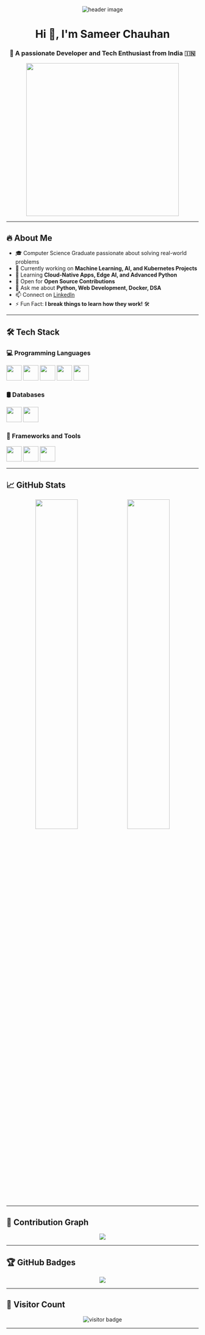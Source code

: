 <!-- HEADER IMAGE -->
<p align="center">
  <img src="![Banner](https://raw.githubusercontent.com/<username>/<repo>/main/assets/your-banner.jpg)
" alt="header image" />
</p>

<h1 align="center">Hi 👋, I'm Sameer Chauhan</h1>
<h3 align="center">🚀 A passionate Developer and Tech Enthusiast from India 🇮🇳</h3>

<!-- PROGRAMMER GIF -->
<p align="center">
  <img src="https://i.pinimg.com/originals/17/c7/69/17c7692c0b1bdb2c328c0c8d0a1e6993.gif" width="400px"/>
</p>

---

## 🔥 About Me

- 🎓 Computer Science Graduate passionate about solving real-world problems
- 🔭 Currently working on **Machine Learning, AI, and Kubernetes Projects**
- 🌱 Learning **Cloud-Native Apps, Edge AI, and Advanced Python**
- 👯 Open for **Open Source Contributions**
- 💬 Ask me about **Python, Web Development, Docker, DSA**
- 📫 Connect on [LinkedIn](https://www.linkedin.com/in/sameer-chauhan-363298269/)
- ⚡ Fun Fact: **I break things to learn how they work!** 🛠️

---

## 🛠️ Tech Stack

### 💻 Programming Languages
<p align="left">
  <img src="https://cdn.jsdelivr.net/gh/devicons/devicon/icons/python/python-original.svg" width="40" height="40"/> 
  <img src="https://cdn.jsdelivr.net/gh/devicons/devicon/icons/cplusplus/cplusplus-original.svg" width="40" height="40"/>
  <img src="https://cdn.jsdelivr.net/gh/devicons/devicon/icons/javascript/javascript-original.svg" width="40" height="40"/>
  <img src="https://cdn.jsdelivr.net/gh/devicons/devicon/icons/html5/html5-original.svg" width="40" height="40"/>
  <img src="https://cdn.jsdelivr.net/gh/devicons/devicon/icons/css3/css3-original.svg" width="40" height="40"/>
</p>

### 🛢️ Databases
<p align="left">
  <img src="https://cdn.jsdelivr.net/gh/devicons/devicon/icons/mysql/mysql-original.svg" width="40" height="40"/>
  <img src="https://cdn.jsdelivr.net/gh/devicons/devicon/icons/postgresql/postgresql-original.svg" width="40" height="40"/>
</p>

### 🚀 Frameworks and Tools
<p align="left">
  <img src="https://cdn.jsdelivr.net/gh/devicons/devicon/icons/django/django-plain.svg" width="40" height="40"/>
  <img src="https://cdn.jsdelivr.net/gh/devicons/devicon/icons/docker/docker-original.svg" width="40" height="40"/>
  <img src="https://cdn.jsdelivr.net/gh/devicons/devicon/icons/kubernetes/kubernetes-plain.svg" width="40" height="40"/>
</p>

---

## 📈 GitHub Stats

<p align="center">
  <img src="https://github-readme-stats.vercel.app/api?username=Samleer&show_icons=true&theme=tokyonight&hide_border=true" width="47%" />
  <img src="https://github-readme-streak-stats.herokuapp.com/?user=Samleer&theme=tokyonight&hide_border=true" width="47%" />
</p>

---

## 🧠 Contribution Graph

<p align="center">
  <img src="https://github-readme-activity-graph.vercel.app/graph?username=Samleer&theme=tokyo-night&hide_border=true">
</p>

---

## 🏆 GitHub Badges

<p align="center">
  <img src="https://github-profile-trophy.vercel.app/?username=Samleer&theme=tokyonight&row=1&margin-w=15&no-bg=true&no-frame=true" />
</p>

---

## 👀 Visitor Count

<p align="center">
  <img src="https://komarev.com/ghpvc/?username=Samleer&style=flat-square&color=blue" alt="visitor badge"/>
</p>

---

